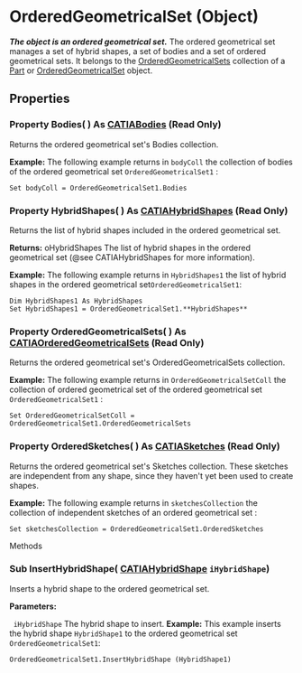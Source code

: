 # OrderedGeometricalSet (Object)

**_The object is an ordered geometrical set._**
The ordered geometrical set manages a set of hybrid shapes, a set of bodies and a set of ordered geometrical sets.
It belongs to the [OrderedGeometricalSets](../MecModInterfaces/interface_OrderedGeometricalSets_102240.md) collection of a [Part](../MecModInterfaces/interface_Part_3788.md) or [OrderedGeometricalSet](../MecModInterfaces/interface_OrderedGeometricalSet_92509.md) object.

## Properties

### Property **Bodies**( ) As [CATIABodies](../MecModInterfaces/interface_Bodies_7994.md) (Read Only)

Returns the ordered geometrical set's Bodies collection.

**Example:**     The following example returns in `bodyColl` the collection of bodies of the ordered geometrical set `OrderedGeometricalSet1` :

```VBScript
Set bodyColl = OrderedGeometricalSet1.Bodies

```

### Property **HybridShapes**( ) As [CATIAHybridShapes](../MecModInterfaces/interface_HybridShapes_30836.md) (Read Only)

Returns the list of hybrid shapes included in the ordered geometrical set.

**Returns:**      oHybridShapes The list of hybrid shapes in the ordered geometrical set (@see CATIAHybridShapes
for more information).

**Example:**     The following example returns in `HybridShapes1` the list of
hybrid shapes in the ordered geometrical set`OrderedGeometricalSet1`:

```VBScript
Dim HybridShapes1 As HybridShapes
Set HybridShapes1 = OrderedGeometricalSet1.**HybridShapes**

```

### Property **OrderedGeometricalSets**( ) As [CATIAOrderedGeometricalSets](../MecModInterfaces/interface_OrderedGeometricalSets_102240.md) (Read Only)

Returns the ordered geometrical set's OrderedGeometricalSets collection.

**Example:**     The following example returns in `OrderedGeometricalSetColl` the collection of ordered geometrical set of the ordered geometrical set `OrderedGeometricalSet1` :

```VBScript
Set OrderedGeometricalSetColl = OrderedGeometricalSet1.OrderedGeometricalSets

```

### Property **OrderedSketches**( ) As [CATIASketches](../MecModInterfaces/interface_Sketches_14228.md) (Read Only)

Returns the ordered geometrical set's Sketches collection. These sketches are independent from any shape, since they haven't yet been used to create shapes.

**Example:**     The following example returns in `sketchesCollection` the collection of independent sketches of an ordered geometrical set :

```VBScript
Set sketchesCollection = OrderedGeometricalSet1.OrderedSketches

```

Methods

### Sub **InsertHybridShape**( [CATIAHybridShape](../MecModInterfaces/interface_HybridShape_25589.md)  `iHybridShape`)

Inserts a hybrid shape to the ordered geometrical set.

**Parameters:**

` iHybridShape`      The hybrid shape to insert.  **Example:**      This example inserts the hybrid shape `HybridShape1` to the ordered geometrical set `OrderedGeometricalSet1`:

```VBScript
OrderedGeometricalSet1.InsertHybridShape (HybridShape1)

```